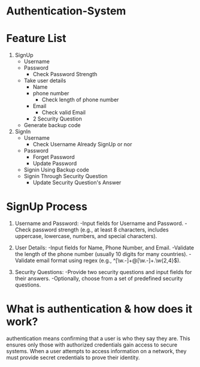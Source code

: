 # Authentication-System

# Feature List
1. SignUp
   - Username
   - Password
     - Check Password Strength
   - Take user details
     - Name
     - phone number
       - Check length of phone number
     - Email
       - Check valid Email
     - 2 Security Question
    - Generate backup code
2. SignIn
   - Username
     - Check Username Already SignUp or nor
   - Password
     - Forget Password
     - Update Password
   - Signin Using Backup code
   - Signin Through Security Question
     - Update Security Question's Answer

# SignUp Process
1. Username and Password:
   -Input fields for Username and Password.
   -Check password strength (e.g., at least 8 characters, includes uppercase, lowercase, numbers, and special characters).

2. User Details:
   -Input fields for Name, Phone Number, and Email.
   -Validate the length of the phone number (usually 10 digits for many countries).
   -Validate email format using regex (e.g., ^[\w\.-]+@[\w\.-]+\.\w{2,4}$).

3. Security Questions:
   -Provide two security questions and input fields for their answers.
   -Optionally, choose from a set of predefined security questions.

# What is authentication & how does it work?
authentication means confirming that a user is who they say they are. This ensures only those with authorized credentials gain access to secure systems. When a user attempts to access information on a network, they must provide secret credentials to prove their identity.
